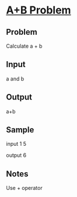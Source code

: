 # [A+B Problem](https://acm.timus.ru/problem.aspx?space=1&num=1000)

## Problem
Calculate a + b

## Input
a and b

## Output
a+b

## Sample
input
1 5

output
6

## Notes
Use + operator